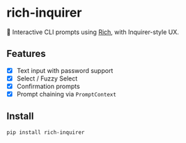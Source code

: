 # rich-inquirer

🎯 Interactive CLI prompts using [Rich](https://github.com/Textualize/rich), with Inquirer-style UX.

## Features

- [x] Text input with password support
- [x] Select / Fuzzy Select
- [x] Confirmation prompts
- [x] Prompt chaining via `PromptContext`

## Install

```bash
pip install rich-inquirer